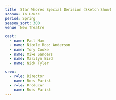 ```yaml
---
title: Star Whores Special Derision (Sketch Show)
season: In House
period: Spring
season_sort: 300
venue: New Theatre

cast:
  - name: Paul Ham
  - name: Nicole Ross Anderson
  - name: Tony Cooke
  - name: Mike Sanders
  - name: Marilyn Bird
  - name: Nick Tyler

crew:
  - role: Director
    name: Ross Parish
  - role: Producer
    name: Ross Parish
---
```



